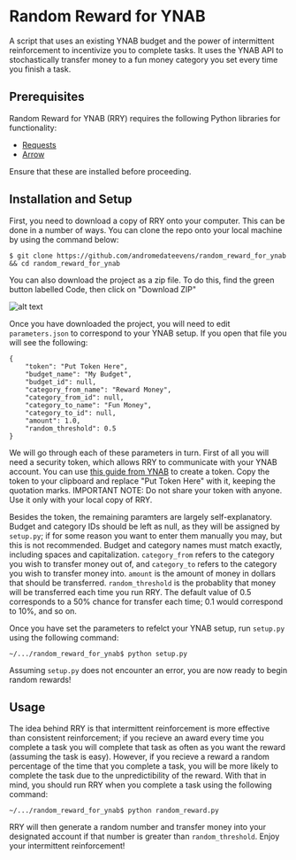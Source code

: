 # Random Reward for YNAB
A script that uses an existing YNAB budget and the power of intermittent reinforcement to incentivize you to complete tasks. It uses the YNAB API to stochastically transfer money to a fun money category you set every time you finish a task. 

## Prerequisites
Random Reward for YNAB (RRY) requires the following Python libraries for functionality:

* [Requests](https://requests.readthedocs.io/en/master/)
* [Arrow](https://arrow.readthedocs.io/en/stable/)

Ensure that these are installed before proceeding.

## Installation and Setup
First, you need to download a copy of RRY onto your computer. This can be done in a number of ways. You can clone the repo onto your local machine by using the command below:

```shell
$ git clone https://github.com/andromedateevens/random_reward_for_ynab && cd random_reward_for_ynab
```

You can also download the project as a zip file. To do this, find the green button labelled Code, then click on "Download ZIP"

![alt text](img/download-zip.png "Download as zip")

Once you have downloaded the project, you will need to edit `parameters.json` to correspond to your YNAB setup. If you open that file you will see the following:

```shell
{
    "token": "Put Token Here",
    "budget_name": "My Budget",
    "budget_id": null,
    "category_from_name": "Reward Money",
    "category_from_id": null,
    "category_to_name": "Fun Money",
    "category_to_id": null,
    "amount": 1.0,
    "random_threshold": 0.5
}
```

We will go through each of these parameters in turn. First of all you will need a security token, which allows RRY to communicate with your YNAB account. You can use [this guide from YNAB](https://api.youneedabudget.com/#personal-access-tokens) to create a token. Copy the token to your clipboard and replace "Put Token Here" with it, keeping the quotation marks. IMPORTANT NOTE: Do not share your token with anyone. Use it only with your local copy of RRY.

Besides the token, the remaining paramters are largely self-explanatory. Budget and category IDs should be left as null, as they will be assigned by `setup.py`; if for some reason you want to enter them manually you may, but this is not recommended. Budget and category names must match exactly, including spaces and capitalization. `category_from` refers to the category you wish to transfer money out of, and `category_to` refers to the category you wish to transfer money into. `amount` is the amount of money in dollars that should be transferred. `random_threshold` is the probablity that money will be transferred each time you run RRY. The default value of 0.5 corresponds to a 50% chance for transfer each time; 0.1 would correspond to 10%, and so on.

Once you have set the parameters to refelct your YNAB setup, run `setup.py` using the following command:

```shell
~/.../random_reward_for_ynab$ python setup.py
```

Assuming `setup.py` does not encounter an error, you are now ready to begin random rewards!

## Usage
The idea behind RRY is that intermittent reinforcement is more effective than consistent reinforcement; if you recieve an award every time you complete a task you will complete that task as often as you want the reward (assuming the task is easy). However, if you recieve a reward a random percentage of the time that you complete a task, you will be more likely to complete the task due to the unpredictibility of the reward. With that in mind, you should run RRY when you complete a task using the following command:

```shell
~/.../random_reward_for_ynab$ python random_reward.py
```

RRY will then generate a random number and transfer money into your designated account if that number is greater than `random_threshold`. Enjoy your intermittent reinforcement!